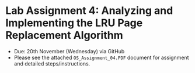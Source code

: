 # Lab Assignment 4: Analyzing and Implementing the LRU Page Replacement Algorithm
- Due: 20th November (Wednesday) via GitHub
- Please see the attached `OS_Assignment_04.PDF` document for assignment and detailed steps/instructions.
